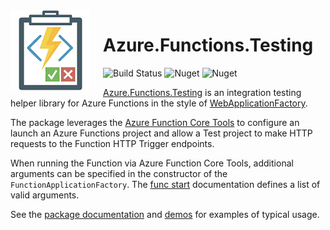 <img align="left" style="padding-right:20px" width="128" height="128" src="Src/Azure.Functions.Testing/NuGet/icon.png" />

# Azure.Functions.Testing

![Build Status](https://dev.azure.com/sixsideddice/SixSidedDice/_apis/build/status/AzureFunctionsTestingProd?branchName=main)
![Nuget](https://img.shields.io/nuget/dt/Azure.Functions.Testing)
![Nuget](https://img.shields.io/nuget/v/Azure.Functions.Testing)


[Azure.Functions.Testing](https://github.com/LeeSanderson/Azure.Functions.Testing) is an integration testing helper library for Azure Functions in the style of 
[WebApplicationFactory](https://learn.microsoft.com/en-us/aspnet/core/test/integration-tests).

The package leverages the [Azure Function Core Tools](https://learn.microsoft.com/en-us/azure/azure-functions/functions-run-local) to configure an launch an Azure Functions
project and allow a Test project to make HTTP requests to the Function HTTP Trigger endpoints.

When running the Function via Azure Function Core Tools, additional arguments can be specified in the constructor of the `FunctionApplicationFactory`.
The [func start](https://learn.microsoft.com/en-us/azure/azure-functions/functions-core-tools-reference?tabs=v2#func-start) documentation defines a list of valid arguments.

See the [package documentation](https://github.com/LeeSanderson/Azure.Functions.Testing/blob/main/Src/Azure.Functions.Testing/NuGet/PackageReadme.md) and [demos](https://github.com/LeeSanderson/Azure.Functions.Testing/tree/main/Tests/Dotnet) for examples of typical usage. 